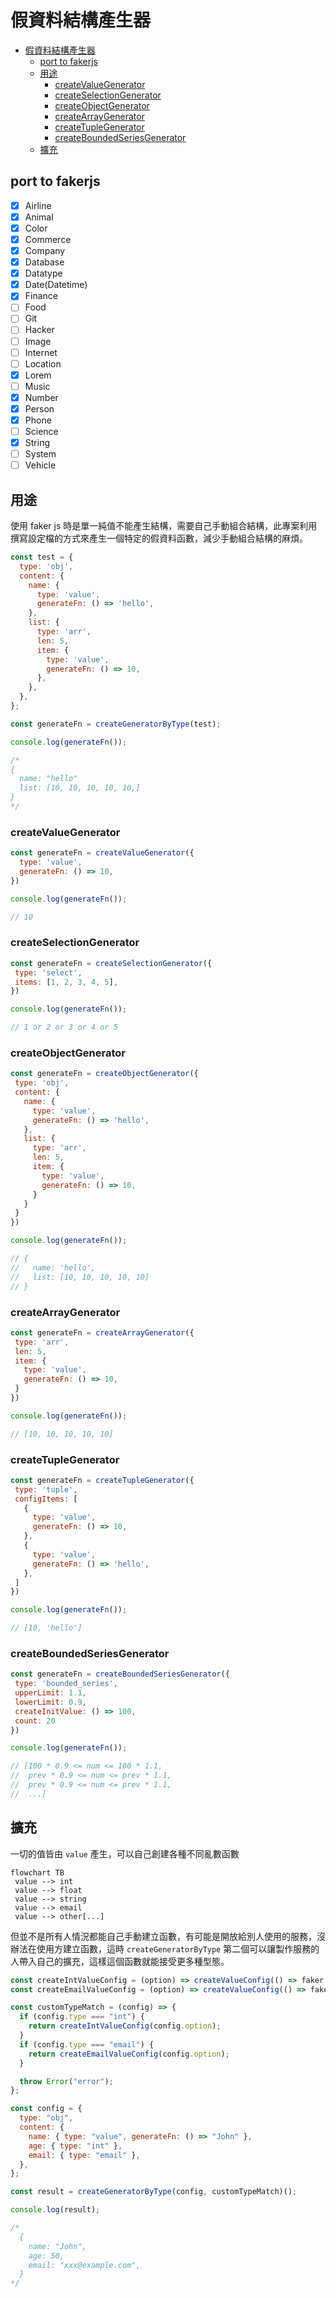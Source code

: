 # 假資料結構產生器


- [假資料結構產生器](#假資料結構產生器)
  - [port to fakerjs](#port-to-fakerjs)
  - [用途](#用途)
    - [createValueGenerator](#createvaluegenerator)
    - [createSelectionGenerator](#createselectiongenerator)
    - [createObjectGenerator](#createobjectgenerator)
    - [createArrayGenerator](#createarraygenerator)
    - [createTupleGenerator](#createtuplegenerator)
    - [createBoundedSeriesGenerator](#createboundedseriesgenerator)
  - [擴充](#擴充)

## port to fakerjs

- [X] Airline
- [X] Animal
- [X] Color
- [X] Commerce
- [X] Company
- [X] Database
- [X] Datatype
- [X] Date(Datetime)
- [X] Finance
- [ ] Food
- [ ] Git
- [ ] Hacker
- [ ] Image
- [ ] Internet
- [ ] Location
- [X] Lorem
- [ ] Music
- [X] Number
- [X] Person
- [X] Phone
- [ ] Science
- [X] String
- [ ] System
- [ ] Vehicle

## 用途

使用 faker js 時是單一純值不能產生結構，需要自己手動組合結構，此專案利用撰寫設定檔的方式來產生一個特定的假資料函數，減少手動組合結構的麻煩。

```javascript
const test = {
  type: 'obj',
  content: {
    name: {
      type: 'value',
      generateFn: () => 'hello',
    },
    list: {
      type: 'arr',
      len: 5,
      item: {
        type: 'value',
        generateFn: () => 10,
      },
    },
  },
};

const generateFn = createGeneratorByType(test);

console.log(generateFn());

/*
{
  name: "hello"
  list: [10, 10, 10, 10, 10,]
}
*/
```



### createValueGenerator

```javascript
const generateFn = createValueGenerator({
  type: 'value',
  generateFn: () => 10,
})

console.log(generateFn());

// 10
```

### createSelectionGenerator

```javascript
const generateFn = createSelectionGenerator({
 type: 'select',
 items: [1, 2, 3, 4, 5],
})

console.log(generateFn());

// 1 or 2 or 3 or 4 or 5
```

### createObjectGenerator

```javascript
const generateFn = createObjectGenerator({
 type: 'obj',
 content: {
   name: {
     type: 'value',
     generateFn: () => 'hello',
   },
   list: {
     type: 'arr',
     len: 5,
     item: {
       type: 'value',
       generateFn: () => 10,
     }
   }
 }
})

console.log(generateFn());

// {
//   name: 'hello',
//   list: [10, 10, 10, 10, 10]
// }
```
### createArrayGenerator


```javascript
const generateFn = createArrayGenerator({
 type: 'arr',
 len: 5,
 item: {
   type: 'value',
   generateFn: () => 10,
 }
})

console.log(generateFn());

// [10, 10, 10, 10, 10]
```

### createTupleGenerator

```javascript
const generateFn = createTupleGenerator({
 type: 'tuple',
 configItems: [
   {
     type: 'value',
     generateFn: () => 10,
   },
   {
     type: 'value',
     generateFn: () => 'hello',
   },
 ]
})

console.log(generateFn());

// [10, 'hello']
```

### createBoundedSeriesGenerator

```javascript
const generateFn = createBoundedSeriesGenerator({
 type: 'bounded_series',
 upperLimit: 1.1,
 lowerLimit: 0.9,
 createInitValue: () => 100,
 count: 20
})

console.log(generateFn());

// [100 * 0.9 <= num <= 100 * 1.1, 
//  prev * 0.9 <= num <= prev * 1.1,
//  prev * 0.9 <= num <= prev * 1.1,
//  ...] 
```

## 擴充

一切的值皆由 `value` 產生，可以自己創建各種不同亂數函數

```mermaid
flowchart TB
 value --> int
 value --> float
 value --> string
 value --> email
 value --> other[...]
```

但並不是所有人情況都能自己手動建立函數，有可能是開放給別人使用的服務，沒辦法在使用方建立函數，這時 `createGeneratorByType` 第二個可以讓製作服務的人帶入自己的擴充，這樣這個函數就能接受更多種型態。

```javascript
const createIntValueConfig = (option) => createValueConfig(() => faker.number.int(option));
const createEmailValueConfig = (option) => createValueConfig(() => faker.internet.email(option));

const customTypeMatch = (config) => {
  if (config.type === "int") {
    return createIntValueConfig(config.option);
  }
  if (config.type === "email") {
    return createEmailValueConfig(config.option);
  }

  throw Error("error");
};

const config = {
  type: "obj",
  content: {
    name: { type: "value", generateFn: () => "John" },
    age: { type: "int" },
    email: { type: "email" },
  },
};

const result = createGeneratorByType(config, customTypeMatch)();

console.log(result);

/*
  {
    name: "John",
    age: 50,
    email: "xxx@example.com",
  }
*/
```

